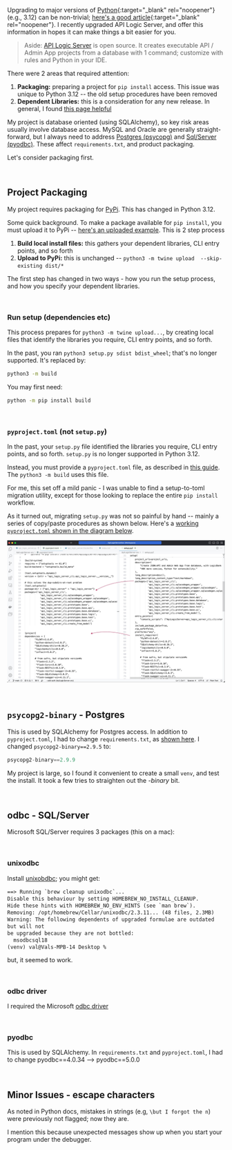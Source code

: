 
Upgrading to major versions of [Python](https://www.python.org/downloads/){:target="_blank" rel="noopener"} (e.g., 3.12) can be non-trivial; [here's a good article](https://pythonspeed.com/articles/upgrade-python-3.12/){:target="_blank" rel="noopener"}.  I recently upgraded API Logic Server, and offer this information in hopes it can make things a bit easier for you.

> Aside: [API Logic Server](https://apilogicserver.github.io/Docs/) is open source.  It creates executable API / Admin App projects from a database with 1 command; customize with rules and Python in your IDE.

There were 2 areas that required attention:

1. **Packaging:** preparing a project for `pip install` access.  This issue was unique to Python 3.12 -- the old setup procedures have been removed
2. **Dependent Libraries:** this is a consideration for any new release.  In general, I found [this page helpful](https://pyreadiness.org/3.12/)

My project is database oriented (using SQLAlchemy), so key risk areas usually involve database access.  MySQL and Oracle are generally straight-forward, but I always need to address [Postgres (psycopg)](https://stackoverflow.com/questions/77241353/psycopg2-importerror-python3-12-on-windows/77269958#77269958) and [Sql/Server (pyodbc)](https://pypi.org/project/pyodbc/).  These affect `requirements.txt`, and product packaging.  

Let's consider packaging first.

&nbsp;

## Project Packaging

My project requires packaging for [PyPi](https://pypi.org/project/ApiLogicServer/).  This has changed in Python 3.12.

Some quick background.  To make a package available for `pip install`, you must upload it to PyPi -- [here's an uploaded example](https://pypi.org/project/ApiLogicServer/).  This is 2 step process

1. **Build local install files:** this gathers your dependent libraries, CLI entry points, and so forth
2. **Upload to PyPi:** this is unchanged -- `python3 -m twine upload  --skip-existing dist/* `

The first step has changed in two ways - how you run the setup process, and how you specify your dependent libraries.

&nbsp;

### Run setup (dependencies etc)

This process prepares for `python3 -m twine upload...`, by creating local files that identify the libraries you require, CLI entry points, and so forth.

In the past, you ran `python3 setup.py sdist bdist_wheel`; that's no longer supported.  It's replaced by:

```bash
python3 -m build
```  

You may first need:
```bash
python -m pip install build
```

&nbsp;

### `pyproject.toml` (not `setup.py`)

In the past, your `setup.py` file identified the libraries you require, CLI entry points, and so forth.  `setup.py` is no longer supported in Python 3.12.  

Instead, you must provide a `pyproject.toml` file, as described in [this guide](https://packaging.python.org/en/latest/guides/modernize-setup-py-project/).  The `python3 -m build` uses this file.

For me, this set off a mild panic - I was unable to find a setup-to-toml migration utility, except for those looking to replace the entire `pip install` workflow.

As it turned out, migrating `setup.py` was not so painful by hand -- mainly a series of copy/paste procedures as shown below.  Here's a [working `pyproject.toml` shown in the diagram below](https://github.com/ApiLogicServer/ApiLogicServer-src/blob/main/pyproject.toml).


![setup](images/internals/python-3-12.jpg)

&nbsp;

## `psycopg2-binary` - Postgres

This is used by SQLAlchemy for Postgres access.  In addition to `pyproject.toml`, I had to change `requirements.txt`, as [shown here](https://github.com/ApiLogicServer/ApiLogicServer-src/blob/main/requirements.txt).  I changed `psycopg2-binary==2.9.5` to:

```python
psycopg2-binary==2.9.9
```

My project is large, so I found it convenient to create a small `venv`, and test the install.  It took a few tries to straighten out the *-binary* bit.

&nbsp;

## odbc - SQL/Server

Microsoft SQL/Server requires 3 packages (this on a mac):

&nbsp;

### unixodbc

Install [unixobdbc](https://exploratory.io/note/exploratory/How-to-set-up-ODBC-in-Mac-unixodbc-lQz2Fnp7); you might get:

```log
==> Running `brew cleanup unixodbc`...
Disable this behaviour by setting HOMEBREW_NO_INSTALL_CLEANUP.
Hide these hints with HOMEBREW_NO_ENV_HINTS (see `man brew`).
Removing: /opt/homebrew/Cellar/unixodbc/2.3.11... (48 files, 2.3MB)
Warning: The following dependents of upgraded formulae are outdated but will not
be upgraded because they are not bottled:
  msodbcsql18
(venv) val@Vals-MPB-14 Desktop % 
```

but, it seemed to work.

&nbsp;

### odbc driver

I required the Microsoft [odbc driver](https://learn.microsoft.com/en-us/sql/connect/odbc/linux-mac/install-microsoft-odbc-driver-sql-server-macos?view=sql-server-ver16)

&nbsp;

### pyodbc

This is used by SQLAlchemy.  In `requirements.txt` and `pyproject.toml`, I had to change pyodbc==4.0.34 --> pyodbc==5.0.0

&nbsp;

## Minor Issues - escape characters

As noted in Python docs, mistakes in strings (e.g, `\but I forgot the n`) were previously not flagged; now they are.

I mention this because unexpected messages show up when you start your program under the debugger.
